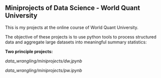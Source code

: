 ## Miniprojects of Data Science - World Quant University

This is my projects at the online course of World Quant University. 

The objective of these projects is to use python tools to process structured data and aggregate large datasets into meaningful summary statistics: 

**Two principle projects:** 

*data_wrangling/miniprojects/dw.jpynb*

*data_wrangling/miniprojects/pw.ipynb*
